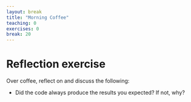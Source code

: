 ```yaml
---
layout: break
title: "Morning Coffee"
teaching: 0
exercises: 0
break: 20
---
```

# Reflection exercise

Over coffee, reflect on and discuss the following:
* Did the code always produce the results you expected? If not, why?
